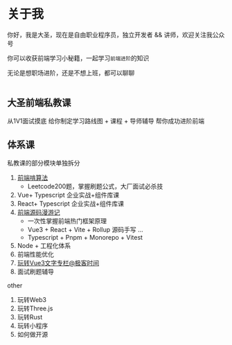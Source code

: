 
<script setup>
import { VPTeamMembers } from 'vitepress/theme'
import { useData } from 'vitepress'

const members = [
  {
    avatar: 'https://www.github.com/yyx990803.png',
    name: 'Evan You',
    title: 'Creator',
    links: [
      { icon: 'github', link: 'https://github.com/yyx990803' },
      { icon: 'twitter', link: 'https://twitter.com/youyuxi' }
    ]
  }
]
const { site,theme } = useData()
</script>


# 关于我

你好，我是大圣，现在是自由职业程序员，独立开发者 && 讲师，欢迎关注我公众号

你可以收获前端学习小秘籍，一起学习`前端进阶`的知识

无论是想职场进阶，还是不想上班，都可以聊聊


<!-- <VPTeamMembers size="medium" :members="members" /> -->

<img :src="theme.me.gongzhonghao" width="280">


## 大圣前端私教课

从1V1面试摸底 给你制定学习路线图 + 课程 + 导师辅导  帮你成功进阶前端


## 体系课
私教课的部分模块单独拆分

1. [前端啃算法](https://blc.xet.tech/s/2Ajvex)
   - Leetcode200题，掌握刷题公式，大厂面试必杀技
2. Vue+ Typescript 企业实战+组件库课
3. React+ Typescript 企业实战+组件库课
4. [前端源码漫游记](https://blc.xet.tech/s/3zmqj7)
   - 一次性掌握前端热门框架原理 
   - Vue3 + React + Vite + Rollup 源码手写 ...
   - Typescript + Pnpm + Monorepo + Vitest
5. Node + 工程化体系
6. 前端性能优化
7. [玩转Vue3文字专栏@极客时间](http://gk.link/a/10BM3)
8. 面试刷题辅导

other

1. 玩转Web3
2. 玩转Three.js
3. 玩转Rust
4. 玩转小程序
5. 如何做开源

